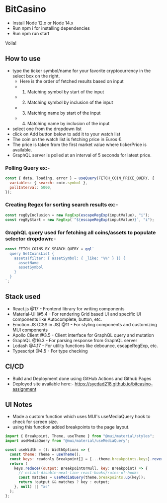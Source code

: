 # BitCasino

- Install Node 12.x or Node 14.x
- Run npm i for installing dependencies
- Run npm run start

Voila!

## How to use

- type the ticker symbol/name for your favorite cryptocurrency in the select box on the right.
  - Here is the order of fetched results based on input
  - 1. Matching symbol by start of the input
  - 2. Matching symbol by inclusion of the input
  - 3. Matching name by start of the input
  - 4. Matching name by inclusion of the input
- select one from the dropdown list
- click on Add button below to add it to your watch list
- The coin on the watch list is fetching price in Euros €.
- The price is taken from the first market value where tickerPrice is available.
- GraphQL server is polled at an interval of 5 seconds for latest price.

### Polling Query ex:-

```js
const { data, loading, error } = useQuery(FETCH_COIN_PRICE_QUERY, {
  variables: { search: coin.symbol },
  pollInterval: 5000,
});
```

### Creating Regex for sorting search results ex:-

```js
const regByInclusion = new RegExp(escapeRegExp(inputValue), "i");
const regByStart = new RegExp(`^${escapeRegExp(inputValue)}`, "i");
```

### GraphQL query used for fetching all coins/assets to populate selector dropdown:-

```js
const FETCH_COINS_BY_SEARCH_QUERY = gql`
  query GetCoinsList {
    assets(filter: { assetSymbol: { _like: "%%" } }) {
      assetName
      assetSymbol
    }
  }
`;
```

## Stack used

- React.js @17 - Frontend library for writing components
- Material-UI @5.4 - For rendering Grid based UI and specific UI components like Autocomplete, button, etc.
- Emotion JS (CSS in JS) @11 - For styling components and customizing MUI components
- Apollo Client @3.5 - Client interface for GraphQL query and mutation
- GraphQL @16.3 - For parsing response from GraphQL server
- Lodash @4.17 - For utility functions like debounce, escapeRegExp, etc.
- Typescript @4.5 - For type checking

## CI/CD

- Build and Deployment done using GitHub Actions and Github Pages
- Deployed site available here:- https://syedad218.github.io/bitcasino-assignment

## UI Notes

- Made a custom function which uses MUI's useMediaQuery hook to check for screen size.
- using this function added breakpoints to the page layout.

```js
import { Breakpoint, Theme, useTheme } from "@mui/material/styles";
import useMediaQuery from "@mui/material/useMediaQuery";

const useWidth = (): WidthOptions => {
  const theme: Theme = useTheme();
  const keys: readonly Breakpoint[] = [...theme.breakpoints.keys].reverse();
  return (
    keys.reduce((output: BreakpointOrNull, key: Breakpoint) => {
      // eslint-disable-next-line react-hooks/rules-of-hooks
      const matches = useMediaQuery(theme.breakpoints.up(key));
      return !output && matches ? key : output;
    }, null) || "xs"
  );
};
```
